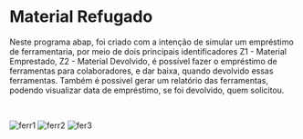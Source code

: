 <h1>Material Refugado</h1>

<p>Neste programa abap, foi criado com a intenção de simular um empréstimo de ferramentaria, por meio de dois principais identificadores Z1 - Material Emprestado, Z2 - Material Devolvido, é possível fazer o empréstimo de ferramentas para colaboradores, e dar baixa, quando devolvido essas ferramentas. Também é possivel gerar um relatório das ferramentas, podendo visualizar data de empréstimo, se foi devolvido, quem solicitou.
</p>

</br>

![ferr1](https://user-images.githubusercontent.com/93271677/194599580-68082b6d-142b-417c-a3fa-421d8f91c109.png)
![ferr2](https://user-images.githubusercontent.com/93271677/194599585-b8f2ba4e-18dd-4f0d-b337-788dccfba47d.png)
![fer3](https://user-images.githubusercontent.com/93271677/194599588-b622b930-0e1d-4944-bb8e-cb7642db84e1.png)
